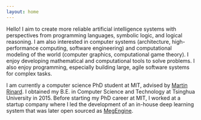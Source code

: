 ```yaml
---
layout: home
---
```


Hello! I aim to create more reliable artificial intelligence systems with
perspectives from programming languages, symbolic logic, and logical reasoning.
I am also interested in computer systems (architecture, high-performance
computing, software engineering) and computational modeling of the world
(computer graphics, computational game theory). I enjoy developing mathematical
and computational tools to solve problems. I also enjoy programming, especially
building large, agile software systems for complex tasks.

I am currently a computer science PhD student at MIT, advised by [Martin
Rinard](http://people.csail.mit.edu/rinard/). I obtained my B.E. in Computer
Science and Technology at Tsinghua University in 2015. Before starting my PhD
career at MIT, I worked at a startup company where I led the development of an
in-house deep learning system that was later open sourced as
[MegEngine](https://github.com/MegEngine/MegEngine).
